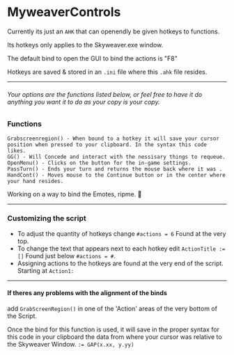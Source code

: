 # MyweaverControls
Currently its just an `AHK` that can openendly be given hotkeys to functions.

Its hotkeys only applies to the Skyweaver.exe window.

The default bind to open the GUI to bind the actions is "F8"

Hotkeys are saved & stored in an `.ini` file where this `.ahk` file resides.

___
###### Your options are the functions listed below, or feel free to have it do anything you want it to do as your copy is your copy.



### Functions
```
Grabscreenregion() - When bound to a hotkey it will save your cursor position when pressed to your clipboard. In the syntax this code likes.
GG() - Will Concede and interact with the nessisary things to requeue.
OpenMenu() - Clicks on the button for the in-game settings.
PassTurn() - Ends your turn and returns the mouse back where it was .
HandCont() - Moves mouse to the Continue button or in the center where your hand resides.
```
Working on a way to bind the Emotes, ripme. 	:lying_face:

___
### Customizing the script

* To adjust the quantity of hotkeys change `#actions = 6` Found at the very top.
* To change the text that appears next to each hotkey edit `ActionTitle :=[]` Found just below `#actions = #`. 
* Assigning actions to the hotkeys are found at the very end of the script. Starting at `Action1:`
___
#### If theres any problems with the alignment of the binds
add `GrabScreenRegion()` in one of the 'Action' areas of the very bottom of the Script.

Once the bind for this function is used, it will save in the proper syntax for this code in your clipboard the data from where your cursor was relative to the Skyweaver Window. `:= GAP(x.xx, y.yy)`

